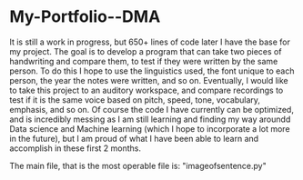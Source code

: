 # My-Portfolio--DMA


It is still a work in progress, but 650+ lines of code later I have the base for my project. The goal is to develop a program that can take two pieces of handwriting and compare them, to test if they were written by the same person. To do this I hope to use the linguistics used, the font unique to each person, the year the notes were written, and so on. Eventually, I would like to take this project to an auditory workspace, and compare recordings to test if it is the same voice based on pitch, speed, tone, vocabulary, emphasis, and so on. Of course the code I have currently can be optimized, and is incredibly messing as I am still learning and finding my way aroundd Data science and Machine learning (which I hope to incorporate a lot more in the future), but I am proud of what I have been able to learn and accomplish in these first 2 months. 


The main file, that is the most operable file is: "imageofsentence.py"
